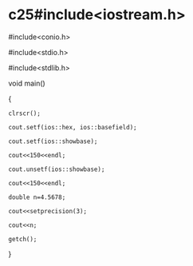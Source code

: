 # c25#include<iostream.h>

#include<conio.h>

#include<stdio.h>

#include<stdlib.h>

void main()

{

	clrscr();

	cout.setf(ios::hex, ios::basefield);

	cout.setf(ios::showbase);

	cout<<150<<endl;

	cout.unsetf(ios::showbase);

	cout<<150<<endl;

	double n=4.5678;

	cout<<setprecision(3);

	cout<<n;

	getch();

}

